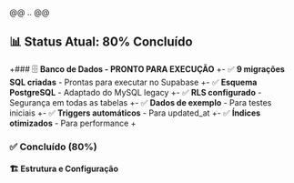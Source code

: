 @@ .. @@
 
 ## 📊 Status Atual: 80% Concluído
 
+### 🗄️ **Banco de Dados - PRONTO PARA EXECUÇÃO**
+- ✅ **9 migrações SQL criadas** - Prontas para executar no Supabase
+- ✅ **Esquema PostgreSQL** - Adaptado do MySQL legacy
+- ✅ **RLS configurado** - Segurança em todas as tabelas
+- ✅ **Dados de exemplo** - Para testes iniciais
+- ✅ **Triggers automáticos** - Para updated_at
+- ✅ **Índices otimizados** - Para performance
+
 ### ✅ **Concluído (80%)**
 
 #### 🏗️ **Estrutura e Configuração**